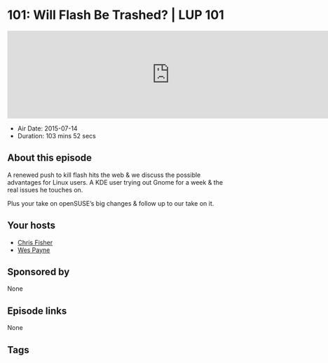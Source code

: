 # 101: Will Flash Be Trashed? | LUP 101

<iframe src="https://player.fireside.fm/v2/RUkczH-V+Xp8SWem5?theme=dark" width="740" height="200" frameborder="0" scrolling="no"></iframe>

* Air Date: 2015-07-14
* Duration: 103 mins 52 secs

## About this episode

A renewed push to kill flash hits the web & we discuss the possible advantages for Linux users. A KDE user trying out Gnome for a week & the real issues he touches on.

Plus your take on openSUSE’s big changes & follow up to our take on it.

## Your hosts
* [Chris Fisher](https://linuxunplugged.com/hosts/chrislas)
* [Wes Payne](https://linuxunplugged.com/hosts/wes)

## Sponsored by

None



## Episode links

None



## Tags

